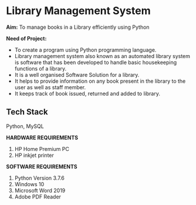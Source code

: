 
# Library Management System

**Aim:**
To manage books in a Library efficiently using Python

**Need of Project:**
- To create a program using Python programming language. 
- Library management system also known as an automated library system is software that has been developed to handle basic housekeeping functions of a library.
- It is a well organised Software Solution for a library.
- It helps to provide information on any book present in the library to the user as well as staff member.
- It keeps track of book issued, returned and added to library.


## Tech Stack

Python, MySQL

**HARDWARE REQUIREMENTS**
1) HP Home Premium PC 
2) HP inkjet printer 


**SOFTWARE REQUIREMENTS**
1) Python Version 3.7.6
2) Windows 10
3) Microsoft Word 2019
4) Adobe PDF Reader


